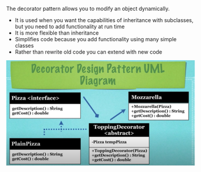 The decorator pattern allows you to modify an object dynamically.
 - It is used when you want the capabilities of inheritance with subclasses, but you need to add functionality at run time
 - It is more flexible than inheritance
 - Simplifies code because you add functionality using many simple classes
 - Rather than rewrite old code you can extend with new code


![img.png](img.png)